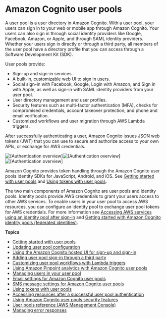 # Amazon Cognito user pools<a name="cognito-user-identity-pools"></a>

A user pool is a user directory in Amazon Cognito\. With a user pool, your users can sign in to your web or mobile app through Amazon Cognito\. Your users can also sign in through social identity providers like Google, Facebook, Amazon, or Apple, and through SAML identity providers\. Whether your users sign in directly or through a third party, all members of the user pool have a directory profile that you can access through a Software Development Kit \(SDK\)\.

User pools provide:
+ Sign\-up and sign\-in services\.
+ A built\-in, customizable web UI to sign in users\.
+ Social sign\-in with Facebook, Google, Login with Amazon, and Sign in with Apple, as well as sign\-in with SAML identity providers from your user pool\.
+ User directory management and user profiles\.
+ Security features such as multi\-factor authentication \(MFA\), checks for compromised credentials, account takeover protection, and phone and email verification\.
+ Customized workflows and user migration through AWS Lambda triggers\.

After successfully authenticating a user, Amazon Cognito issues JSON web tokens \(JWT\) that you can use to secure and authorize access to your own APIs, or exchange for AWS credentials\.

![\[Authentication overview\]](http://docs.aws.amazon.com/cognito/latest/developerguide/)![\[Authentication overview\]](http://docs.aws.amazon.com/cognito/latest/developerguide/)![\[Authentication overview\]](http://docs.aws.amazon.com/cognito/latest/developerguide/)

Amazon Cognito provides token handling through the Amazon Cognito user pools Identity SDKs for JavaScript, Android, and iOS\. See [Getting started with user pools](getting-started-with-cognito-user-pools.md) and [Using tokens with user pools](amazon-cognito-user-pools-using-tokens-with-identity-providers.md)\.

The two main components of Amazon Cognito are user pools and identity pools\. Identity pools provide AWS credentials to grant your users access to other AWS services\. To enable users in your user pool to access AWS resources, you can configure an identity pool to exchange user pool tokens for AWS credentials\. For more information see [Accessing AWS services using an identity pool after sign\-in](amazon-cognito-integrating-user-pools-with-identity-pools.md) and [Getting started with Amazon Cognito identity pools \(federated identities\)](getting-started-with-identity-pools.md)\.

**Topics**
+ [Getting started with user pools](getting-started-with-cognito-user-pools.md)
+ [Updating user pool configuration](cognito-user-pool-updating.md)
+ [Using the Amazon Cognito hosted UI for sign\-up and sign\-in](cognito-user-pools-app-integration.md)
+ [Adding user pool sign\-in through a third party](cognito-user-pools-identity-federation.md)
+ [Customizing user pool workflows with Lambda triggers](cognito-user-identity-pools-working-with-aws-lambda-triggers.md)
+ [Using Amazon Pinpoint analytics with Amazon Cognito user pools](cognito-user-pools-pinpoint-integration.md)
+ [Managing users in your user pool](managing-users.md)
+ [Email settings for Amazon Cognito user pools](user-pool-email.md)
+ [SMS message settings for Amazon Cognito user pools](user-pool-sms-settings.md)
+ [Using tokens with user pools](amazon-cognito-user-pools-using-tokens-with-identity-providers.md)
+ [Accessing resources after a successful user pool authentication](accessing-resources.md)
+ [Using Amazon Cognito user pools security features](managing-security.md)
+ [User pools reference \(AWS Management Console\)](cognito-user-pools-getting-started-step-through-settings.md)
+ [Managing error responses](cognito-user-pool-managing-errors.md)